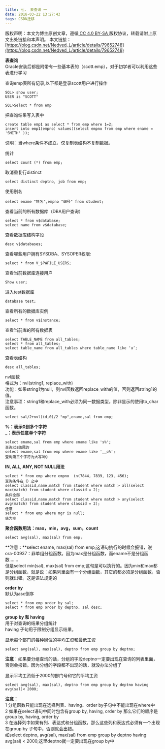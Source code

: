 ```yaml
---
title: 七， 表查询 一
date: 2018-03-22 13:27:43
tags: CSDN迁移
---
```

 [ ](http://creativecommons.org/licenses/by-sa/4.0/) 版权声明：本文为博主原创文章，遵循[ CC 4.0 BY-SA ](http://creativecommons.org/licenses/by-sa/4.0/)版权协议，转载请附上原文出处链接和本声明。  本文链接：[https://blog.csdn.net/Nedved_L/article/details/79652748](https://blog.csdn.net/Nedved_L/article/details/79652748)   
    
  **表查询**   
 Oracle安装后都是附带有一些基本表的（scott.emp），对于初学者可以利用这些表进行学习

 查询emp表所有记录,以下都是登录scott用户进行操作

 
```
SQL> show user;
USER is "SCOTT"

SQL>Select * from emp       
```
 把查询结果写入表中

 
```
create table emp1 as select * from emp where 1=2;
insert into emp1(empno) values((select empno from emp where ename = 'SMITH' ));  
```
 说明：当where条件不成立，仅复制表结构不复制数据。

 统计

 
```
select count (*) from emp;  
```
 取消重复行distinct

 
```
select distinct deptno, job from emp;       
```
 使用别名

 
```
select ename "姓名",empno "编号" from student;   
```
 查看当前的所有数据库（DBA用户查询）

 
```
select * from v$database;
select name from v$database;
```
 查看数据库结构字段

 
```
desc v$databases; 
```
 查看哪些用户拥有SYSDBA、SYSOPER权限:

 
```
select * from V_$PWFILE_USERS;
```
 查看当前数据库连接用户

 
```
Show user;
```
 进入test数据库

 
```
database test;
```
 查看所有的数据库实例

 
```
select * from v$instance;
```
 查看当前库的所有数据表

 
```
select TABLE_NAME from all_tables;
select * from all_tables;
select table_name from all_tables where table_name like ‘u’;
```
 查看表结构

 
```
desc all_tables;
```
 nvl函数   
 格式为：nvl(string1, replace_with)   
 功能：如果string1为null，则nvl函数返回replace_with的值，否则返回string1的值。   
 注意事项：string1和replace_with必须为同一数据类型，除非显示的使用to_char函数。 

 
```
select sal/2+nvl(id,0)/2 "mp",ename,sal from emp;
```
 **%：表示0到多个字符**   
 **_：表示任意单个字符**

 
```
select ename,sal from emp where ename like 's%'; 
查询以s结尾的
select ename,sal from emp where ename like '__o%';      
查询第三个字符为大写O的
```
 **IN, ALL, ANY, NOT NULL用法**

 
```
select * from emp where empno  in(7844, 7839, 123, 456); 
查询条件在（）之中
select classid,name,match from student where match > all(select max(match) from student where classid = 2);
条件全部
select classid,name,match from student where match > any(select avg(match) from student where classid = 2);
任意
select * from emp where mgr is null;                    
值为空
```
 **聚合函数用法：max，min，avg，sum，count**

 
```
select avg(sal), max(sal) from emp;
```
 **注意：**select ename, max(sal) from emp;这语句执行的时候会报错，说ora-00937：非单组分组函数。因为max是分组函数，而ename不是分组函数…….   
 但是select min(sal), max(sal) from emp;这句是可以执行的。因为min和max都是分组函数，就是说：如果列里面有一个分组函数，其它的都必须是分组函数，否则就出错。这是语法规定的

 **order by**   
 默认为asc倒序

 
```
select * from emp order by sal; 
select * from emp order by deptno, sal desc; 
```
 **group by 和 having**   
 用于对查询的结果分组统计   
 having 子句用于限制分组显示结果。

 显示每个部门的每种岗位的平均工资和最低工资

 
```
select avg(sal), max(sal), deptno from emp group by deptno;
```
 **注意**：如果要分组查询的话，分组的字段deptno一定要出现在查询的列表里面，否则会报错。因为分组的字段都不出现的话，就没办法分组了

 显示平均工资低于2000的部门号和它的平均工资

 
```
select avg(sal), max(sal), deptno from emp group by deptno having avg(sal)< 2000;
```
 **注意：**   
 1 分组函数只能出现在选择列表、having、order by子句中不能出现在where中   
 2 如果在select语句中同时包含有group by, having, order by 那么它们的顺序是group by, having, order by   
 3 在选择列中如果有列、表达式和分组函数，那么这些列和表达式必须有一个出现在group by 子句中，否则就会出错。   
 如select deptno, avg(sal), max(sal) from emp group by deptno having avg(sal) < 2000;这里deptno就一定要出现在group by中

   
  
